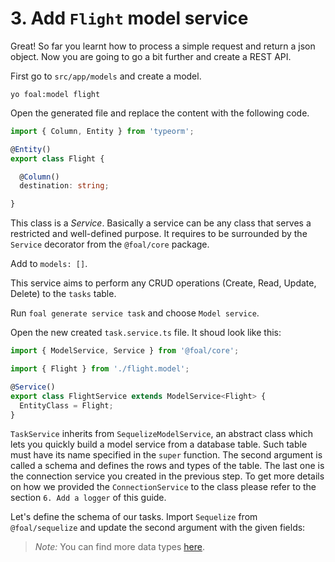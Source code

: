 # 3. Add `Flight` model service

Great! So far you learnt how to process a simple request and return a json object. Now you are going to go a bit further and create a REST API.

First go to `src/app/models` and create a model.

```
yo foal:model flight
```

Open the generated file and replace the content with the following code.

```typescript
import { Column, Entity } from 'typeorm';

@Entity()
export class Flight {

  @Column()
  destination: string;

}
```



This class is a *Service*. Basically a service can be any class that serves a restricted and well-defined purpose. It requires to be surrounded by the `Service` decorator from the `@foal/core` package.

Add to `models: []`.

This service aims to perform any CRUD operations (Create, Read, Update, Delete) to the `tasks` table.

Run `foal generate service task` and choose `Model service`.

Open the new created `task.service.ts` file. It shoud look like this:

```typescript
import { ModelService, Service } from '@foal/core';

import { Flight } from './flight.model';

@Service()
export class FlightService extends ModelService<Flight> {
  EntityClass = Flight;
}

```

`TaskService` inherits from `SequelizeModelService`, an abstract class which lets you quickly build a model service from a database table. Such table must have its name specified in the `super` function. The second argument is called a schema and defines the rows and types of the table. The last one is the connection service you created in the previous step. To get more details on how we provided the `ConnectionService` to the class please refer to the section `6. Add a logger` of this guide.

Let's define the schema of our tasks. Import `Sequelize` from `@foal/sequelize` and update the second argument with the given fields:

> *Note:* You can find more data types [here](http://typeorm.io/#/entities/column-types-for-mysql--mariadb).